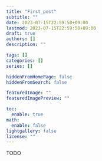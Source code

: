 ```yaml
---
title: "First_post"
subtitle: ""
date: 2023-07-15T22:59:50+09:00
lastmod: 2023-07-15T22:59:50+09:00
draft: true
authors: []
description: ""

tags: []
categories: []
series: []

hiddenFromHomePage: false
hiddenFromSearch: false

featuredImage: ""
featuredImagePreview: ""

toc:
  enable: true
math:
  enable: false
lightgallery: false
license: ""
---
```


<!--more-->

TODO